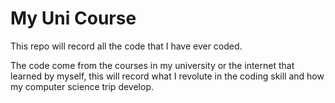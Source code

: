 # My Uni Course

This repo will record all the code that I have ever coded. 

The code come from the courses in my university or the internet that learned by myself, this will record what I revolute in the coding skill and how my computer science trip develop.
